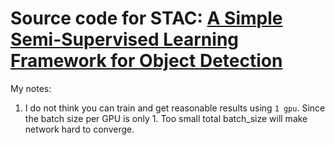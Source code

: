 # Source code for STAC: [A Simple Semi-Supervised Learning Framework for Object Detection](https://arxiv.org/pdf/2005.04757.pdf)

My notes:
1. I do not think you can train and get reasonable results using `1 gpu`. Since the batch size per GPU is only 1. Too small total batch_size will make network hard to converge.
